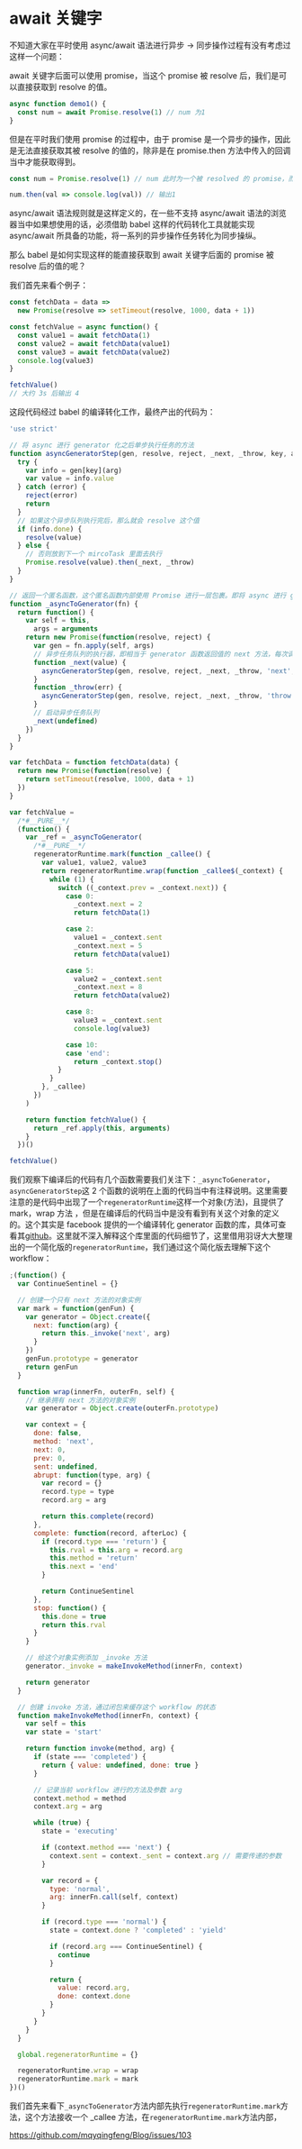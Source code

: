 # await 关键字

不知道大家在平时使用 async/await 语法进行异步 -> 同步操作过程有没有考虑过这样一个问题：

await 关键字后面可以使用 promise，当这个 promise 被 resolve 后，我们是可以直接获取到 resolve 的值。

```javascript
async function demo1() {
  const num = await Promise.resolve(1) // num 为1
}
```

但是在平时我们使用 promise 的过程中，由于 promise 是一个异步的操作，因此是无法直接获取其被 resolve 的值的，除非是在 promise.then 方法中传入的回调当中才能获取得到。

```javascript
const num = Promise.resolve(1) // num 此时为一个被 resolved 的 promise，而非 1

num.then(val => console.log(val)) // 输出1
```

async/await 语法规则就是这样定义的，在一些不支持 async/await 语法的浏览器当中如果想使用的话，必须借助 babel 这样的代码转化工具就能实现 async/await 所具备的功能，将一系列的异步操作任务转化为同步操纵。

那么 babel 是如何实现这样的能直接获取到 await 关键字后面的 promise 被 resolve 后的值的呢？

我们首先来看个例子：

```javascript
const fetchData = data =>
  new Promise(resolve => setTimeout(resolve, 1000, data + 1))

const fetchValue = async function() {
  const value1 = await fetchData(1)
  const value2 = await fetchData(value1)
  const value3 = await fetchData(value2)
  console.log(value3)
}

fetchValue()
// 大约 3s 后输出 4
```

这段代码经过 babel 的编译转化工作，最终产出的代码为：

```javascript
'use strict'

// 将 async 进行 generator 化之后单步执行任务的方法
function asyncGeneratorStep(gen, resolve, reject, _next, _throw, key, arg) {
  try {
    var info = gen[key](arg)
    var value = info.value
  } catch (error) {
    reject(error)
    return
  }
  // 如果这个异步队列执行完后，那么就会 resolve 这个值
  if (info.done) {
    resolve(value)
  } else {
    // 否则放到下一个 mircoTask 里面去执行
    Promise.resolve(value).then(_next, _throw)
  }
}

// 返回一个匿名函数，这个匿名函数内部使用 Promise 进行一层包裹。即将 async 进行 generator 化
function _asyncToGenerator(fn) {
  return function() {
    var self = this,
      args = arguments
    return new Promise(function(resolve, reject) {
      var gen = fn.apply(self, args)
      // 异步任务队列的执行器，即相当于 generator 函数返回值的 next 方法，每次调用 next 方法的时候就去执行下一个异步任务操作
      function _next(value) {
        asyncGeneratorStep(gen, resolve, reject, _next, _throw, 'next', value)
      }
      function _throw(err) {
        asyncGeneratorStep(gen, resolve, reject, _next, _throw, 'throw', err)
      }
      // 启动异步任务队列
      _next(undefined)
    })
  }
}

var fetchData = function fetchData(data) {
  return new Promise(function(resolve) {
    return setTimeout(resolve, 1000, data + 1)
  })
}

var fetchValue =
  /*#__PURE__*/
  (function() {
    var _ref = _asyncToGenerator(
      /*#__PURE__*/
      regeneratorRuntime.mark(function _callee() {
        var value1, value2, value3
        return regeneratorRuntime.wrap(function _callee$(_context) {
          while (1) {
            switch ((_context.prev = _context.next)) {
              case 0:
                _context.next = 2
                return fetchData(1)

              case 2:
                value1 = _context.sent
                _context.next = 5
                return fetchData(value1)

              case 5:
                value2 = _context.sent
                _context.next = 8
                return fetchData(value2)

              case 8:
                value3 = _context.sent
                console.log(value3)

              case 10:
              case 'end':
                return _context.stop()
            }
          }
        }, _callee)
      })
    )

    return function fetchValue() {
      return _ref.apply(this, arguments)
    }
  })()

fetchValue()
```

我们观察下编译后的代码有几个函数需要我们关注下：`_asyncToGenerator`，`asyncGeneratorStep`这 2 个函数的说明在上面的代码当中有注释说明。这里需要注意的是代码中出现了一个`regeneratorRuntime`这样一个对象(方法)，且提供了 mark，wrap 方法 ，但是在编译后的代码当中是没有看到有关这个对象的定义的。这个其实是 facebook 提供的一个编译转化 generator 函数的库，具体可查看其[github](https://github.com/facebook/regenerator/tree/master/packages/regenerator-runtime)。这里就不深入解释这个库里面的代码细节了，这里借用羽讶大大整理出的一个简化版的`regeneratorRuntime`，我们通过这个简化版去理解下这个 workflow：

```javascript
;(function() {
  var ContinueSentinel = {}

  // 创建一个只有 next 方法的对象实例
  var mark = function(genFun) {
    var generator = Object.create({
      next: function(arg) {
        return this._invoke('next', arg)
      }
    })
    genFun.prototype = generator
    return genFun
  }

  function wrap(innerFn, outerFn, self) {
    // 继承拥有 next 方法的对象实例
    var generator = Object.create(outerFn.prototype)

    var context = {
      done: false,
      method: 'next',
      next: 0,
      prev: 0,
      sent: undefined,
      abrupt: function(type, arg) {
        var record = {}
        record.type = type
        record.arg = arg

        return this.complete(record)
      },
      complete: function(record, afterLoc) {
        if (record.type === 'return') {
          this.rval = this.arg = record.arg
          this.method = 'return'
          this.next = 'end'
        }

        return ContinueSentinel
      },
      stop: function() {
        this.done = true
        return this.rval
      }
    }

    // 给这个对象实例添加 _invoke 方法
    generator._invoke = makeInvokeMethod(innerFn, context)

    return generator
  }

  // 创建 invoke 方法，通过闭包来缓存这个 workflow 的状态
  function makeInvokeMethod(innerFn, context) {
    var self = this
    var state = 'start'

    return function invoke(method, arg) {
      if (state === 'completed') {
        return { value: undefined, done: true }
      }

      // 记录当前 workflow 进行的方法及参数 arg
      context.method = method
      context.arg = arg

      while (true) {
        state = 'executing'

        if (context.method === 'next') {
          context.sent = context._sent = context.arg // 需要传递的参数
        }

        var record = {
          type: 'normal',
          arg: innerFn.call(self, context)
        }

        if (record.type === 'normal') {
          state = context.done ? 'completed' : 'yield'

          if (record.arg === ContinueSentinel) {
            continue
          }

          return {
            value: record.arg,
            done: context.done
          }
        }
      }
    }
  }

  global.regeneratorRuntime = {}

  regeneratorRuntime.wrap = wrap
  regeneratorRuntime.mark = mark
})()
```

我们首先来看下`_asyncToGenerator`方法内部先执行`regeneratorRuntime.mark`方法，这个方法接收一个 _callee 方法，在`regeneratorRuntime.mark`方法内部，


https://github.com/mqyqingfeng/Blog/issues/103
